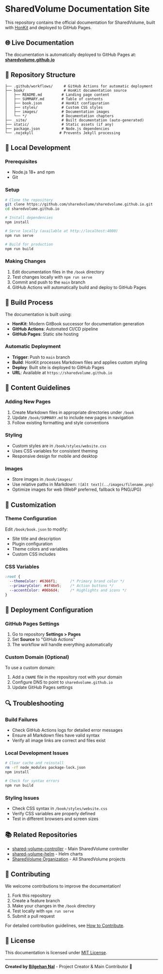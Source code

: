 # SharedVolume Documentation Site

This repository contains the official documentation for SharedVolume, built with [HonKit](https://github.com/honkit/honkit) and deployed to GitHub Pages.

## 🌐 Live Documentation

The documentation is automatically deployed to GitHub Pages at: **[sharedvolume.github.io](https://sharedvolume.github.io)**

## 📁 Repository Structure

```
├── .github/workflows/     # GitHub Actions for automatic deployment
├── book/                  # HonKit documentation source
│   ├── README.md         # Landing page content
│   ├── SUMMARY.md        # Table of contents
│   ├── book.json         # HonKit configuration
│   ├── styles/           # Custom CSS styles
│   ├── images/           # Documentation images
│   └── */                # Documentation chapters
├── _site/                # Built documentation (auto-generated)
├── static/               # Static assets (if any)
├── package.json          # Node.js dependencies
└── .nojekyll            # Prevents Jekyll processing
```

## 🚀 Local Development

### Prerequisites
- Node.js 18+ and npm
- Git

### Setup
```bash
# Clone the repository
git clone https://github.com/sharedvolume/sharedvolume.github.io.git
cd sharedvolume.github.io

# Install dependencies
npm install

# Serve locally (available at http://localhost:4000)
npm run serve

# Build for production
npm run build
```

### Making Changes
1. Edit documentation files in the `/book` directory
2. Test changes locally with `npm run serve`
3. Commit and push to the `main` branch
4. GitHub Actions will automatically build and deploy to GitHub Pages

## 🔧 Build Process

The documentation is built using:
- **HonKit**: Modern GitBook successor for documentation generation
- **GitHub Actions**: Automated CI/CD pipeline
- **GitHub Pages**: Static site hosting

### Automatic Deployment
- **Trigger**: Push to `main` branch
- **Build**: HonKit processes Markdown files and applies custom styling
- **Deploy**: Built site is deployed to GitHub Pages
- **URL**: Available at `https://sharedvolume.github.io`

## 📝 Content Guidelines

### Adding New Pages
1. Create Markdown files in appropriate directories under `/book`
2. Update `/book/SUMMARY.md` to include new pages in navigation
3. Follow existing formatting and style conventions

### Styling
- Custom styles are in `/book/styles/website.css`
- Uses CSS variables for consistent theming
- Responsive design for mobile and desktop

### Images
- Store images in `/book/images/`
- Use relative paths in Markdown: `![Alt text](../images/filename.png)`
- Optimize images for web (WebP preferred, fallback to PNG/JPG)

## 🎨 Customization

### Theme Configuration
Edit `/book/book.json` to modify:
- Site title and description
- Plugin configuration
- Theme colors and variables
- Custom CSS includes

### CSS Variables
```css
:root {
  --themeColor: #6366f1;      /* Primary brand color */
  --primaryColor: #4f46e5;    /* Action buttons */
  --accentColor: #06b6d4;     /* Highlights and icons */
}
```

## 🚀 Deployment Configuration

### GitHub Pages Settings
1. Go to repository **Settings > Pages**
2. Set **Source** to "GitHub Actions"
3. The workflow will handle everything automatically

### Custom Domain (Optional)
To use a custom domain:
1. Add a `CNAME` file in the repository root with your domain
2. Configure DNS to point to `sharedvolume.github.io`
3. Update GitHub Pages settings

## 🔍 Troubleshooting

### Build Failures
- Check GitHub Actions logs for detailed error messages
- Ensure all Markdown files have valid syntax
- Verify all image links are correct and files exist

### Local Development Issues
```bash
# Clear cache and reinstall
rm -rf node_modules package-lock.json
npm install

# Check for syntax errors
npm run build
```

### Styling Issues
- Check CSS syntax in `/book/styles/website.css`
- Verify CSS variables are properly defined
- Test in different browsers and screen sizes

## 📚 Related Repositories

- [shared-volume-controller](https://github.com/sharedvolume/shared-volume-controller) - Main SharedVolume controller
- [shared-volume-helm](https://github.com/sharedvolume/shared-volume-helm) - Helm charts
- [SharedVolume Organization](https://github.com/sharedvolume) - All SharedVolume projects

## 🤝 Contributing

We welcome contributions to improve the documentation!

1. Fork this repository
2. Create a feature branch
3. Make your changes in the `/book` directory
4. Test locally with `npm run serve`
5. Submit a pull request

For detailed contribution guidelines, see [How to Contribute](https://sharedvolume.github.io/contributing/how-to-contribute.html).

## 📄 License

This documentation is licensed under [MIT License](LICENSE).

---

**Created by [Bilgehan Nal](https://bilgehannal.com)** - Project Creator & Main Contributor 🚀
